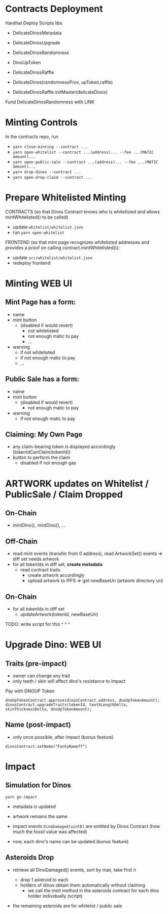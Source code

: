 # Contracts Deployment

Hardhat Deploy Scripts
libs
  - DelicateDinosMetadata
  - DelicateDinosUpgrade
  
  - DelicateDinosRandomness
  - DinoUpToken
  - DelicateDinosRaffle
  - DelicateDinos(randomnessProv, upToken,raffle)
  - DelicateDinosRaffle.initMaster(delicateDinos)

Fund DelicateDinosRandomness with LINK

# Minting Controls

In the contracts repo, run

- `yarn close-minting --contract ...`
- `yarn open-whitelist --contract ...(address)... --fee ...(MATIC amount)...`
- `yarn open-public-sale --contract ...(address)... --fee ...(MATIC amount)...`
- `yarn drop-dinos --contract ...`
- `yarn open-drop-claim --contract ...`

# Prepare Whitelisted Minting

CONTRACTS (so that Dinos Contract knows who is whitelisted and allows mintWhitelisted() to be called)
- update `whitelist/whitelist.json`
- run `yarn open-whitelist`
  
FRONTEND (so that mint page recognizes whitelisted addresses and provides a proof on calling contract.mintWhitelisted()):
- update `src/whitelist/whitelist.json`
- redeploy frontend

# Minting WEB UI

## Mint Page has a form: 
- name
- mint button
  - (disabled if would revert)
    - not whitelisted
    - not enough matic to pay
    - ...
- warning
  - if not whitelisted 
  - if not enough matic to pay
  - ...

## Public Sale has a form:
- name
- mint button
  - (disabled if would revert)
    - not enough matic to pay
- warning
  - if not enough matic to pay
  
## Claiming: My Own Page 
- any claim-bearing token is displayed accordingly (tokenIdCanClaim(tokenId))
- button to perform the claim
  - disabled if not enough gas

# ARTWORK updates on Whitelist / PublicSale / Claim Dropped

## On-Chain 
- mintDino(), mintDino(), ...

## Off-Chain 
- read mint events (transfer from 0 address), read ArtworkSet() events => diff set needs artwork
- for all tokenIds in diff set, **create metadata**
    - read contract traits
      - create artwork accordingly
      - upload artwork to IPFS => get newBaseUri (artwork directory uri)  

## On-Chain
- for all tokenIds in diff set
  - updateArtwork(tokenId, newBaseUri)
  
TODO: write script for this ^ ^ ^


# Upgrade Dino: WEB UI

## Traits (pre-impact)
- owner can change any trait
- only teeth / skin will affect dino's resistance to impact

Pay with DNOUP Token

`dnoUpTokenContract.approve(dinosContract.address, dnoUpTokenAmount);`
`dinosContract.upgradeTraits(tokenId, teethLengthDelta, skinThicknessDelta, dnoUpTokenAmount);`

## Name (post-impact)
- only once possible, after impact (bonus feature)

`dinosContract.setName("FunkyName77")`


# Impact

## Simulation for Dinos
`yarn go-impact`
- metadata is updated
- artwork remains the same
- impact events `DinoDamaged(uint8)` are emitted by Dinos Contract (how much the fossil value was affected)

- now, each dino's name can be updated (bonus feature)

## Asteroids Drop
- retrieve all DinoDamaged() events, sort by max, take first n
  - drop 1 asteroid to each
  - holders of dinos obtain them automatically without claiming
    - we call the mint method in the asteroids contract for each dino holder individually (script)

- the remaining asteroids are for whitelist / public sale